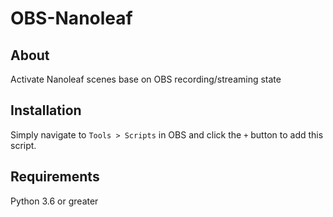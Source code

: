 # OBS-Nanoleaf

## About

Activate Nanoleaf scenes base on OBS recording/streaming state

## Installation

Simply navigate to `Tools > Scripts` in OBS and click the `+` button to add this script.

## Requirements

Python 3.6 or greater
